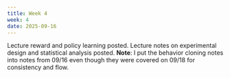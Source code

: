 ```yaml
---
title: Week 4
week: 4
date: 2025-09-16
---
```


Lecture reward and policy learning posted. Lecture notes on experimental design and statistical analysis posted. **Note**: I put the behavior cloning notes into notes from 09/16 even though they were covered on 09/18 for consistency and flow. 